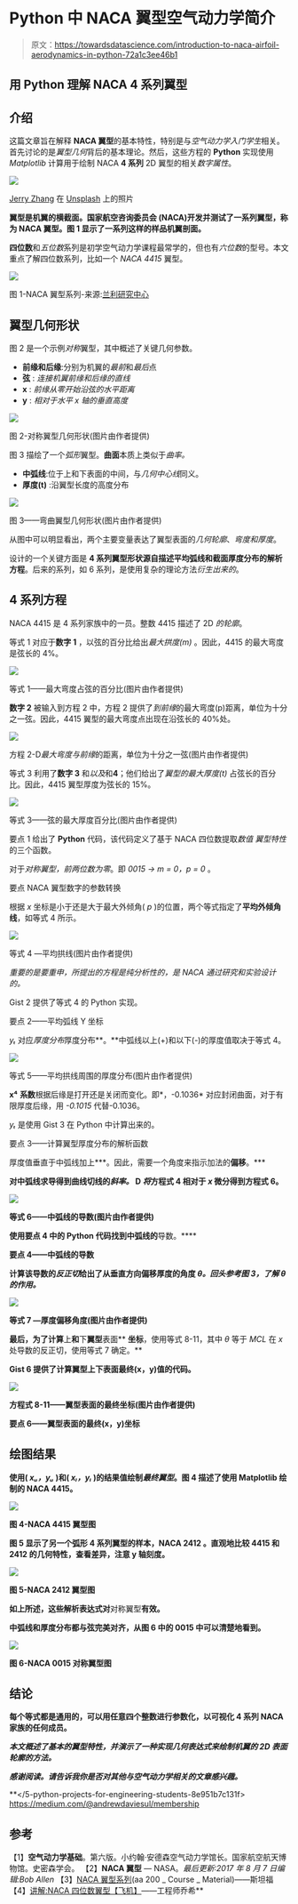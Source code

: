 # Python 中 NACA 翼型空气动力学简介

> 原文：<https://towardsdatascience.com/introduction-to-naca-airfoil-aerodynamics-in-python-72a1c3ee46b1>

## 用 Python 理解 NACA 4 系列翼型

## 介绍

这篇文章旨在解释 **NACA 翼型**的基本特性，特别是与*空气动力学入门学生*相关。首先讨论的是*翼型几何*背后的基本理论。然后，这些方程的 **Python** 实现使用 *Matplotlib* 计算用于绘制 NACA **4 系列** 2D 翼型的相关*数字属性*。

![](img/073239c77fcf9bf8deae458cb41def2b.png)

[Jerry Zhang](https://unsplash.com/@z734923105?utm_source=medium&utm_medium=referral) 在 [Unsplash](https://unsplash.com?utm_source=medium&utm_medium=referral) 上的照片

**翼型是机翼的横截面。国家航空咨询委员会 (NACA)开发并测试了一系列翼型，称为 NACA 翼型。图 1 显示了一系列这样的样品机翼剖面。**

**四位数**和*五位数*系列是初学空气动力学课程最常学的，但也有*六位数*的型号。本文重点了解四位数系列，比如一个 *NACA 4415* 翼型。

![](img/fce0cf1533f56742538f589f51af88ad.png)

图 1-NACA 翼型系列-来源:[兰利研究中心](https://www.nasa.gov/image-feature/langley/100/naca-airfoils)

## 翼型几何形状

图 2 是一个示例*对称*翼型，其中概述了关键几何参数。

*   **前缘和后缘**:分别为机翼的*最前*和*最后*点
*   **弦** : *连接机翼前缘和后缘的直线*
*   **x** : *前缘从零开始沿弦的水平距离*
*   **y** : *相对于水平 x 轴的垂直高度*

![](img/65cb9c227c542fe7c53e6e31915e69a8.png)

图 2-对称翼型几何形状(图片由作者提供)

图 3 描绘了一个*弧形*翼型。**曲面**本质上类似于*曲率。*

*   **中弧线**:位于上和下表面的中间，与*几何中心线*同义。
*   **厚度(t)** :沿翼型长度的高度分布

![](img/46767b4af471f4ddafcca1a4c8e42d37.png)

图 3——弯曲翼型几何形状(图片由作者提供)

从图中可以明显看出，两个主要变量表达了翼型表面的*几何轮廓*、*弯度和厚度*。

设计的一个关键方面是 **4 系列翼型形状源自描述平均弧线和截面厚度分布的解析方程**。后来的系列，如 6 系列，是使用复杂的理论方法*衍生出来的*。

## 4 系列方程

NACA 4415 是 4 系列家族中的一员。整数 4415 描述了 2D *的轮廓*。

等式 1 对应于**数字 1** ，以弦的百分比给出*最大拱度(m)* 。因此，4415 的最大弯度是弦长的 4%。

![](img/55c4027f129316766f566b6f5c2eb2e7.png)

等式 1——最大弯度占弦的百分比(图片由作者提供)

**数字 2** 被输入到方程 2 中，方程 2 提供了*到前缘*的最大弯度(p)距离，单位为十分之一弦。因此，4415 翼型的最大弯度点出现在沿弦长的 40%处。

![](img/3d3c92d5356061c8b780763a8d7ac15e.png)

方程 2-D*最大弯度与前缘*的距离，单位为十分之一弦(图片由作者提供)

等式 3 利用了**数字 3** 和*以及*和**4**；他们给出了*翼型的最大厚度(t)* 占弦长的百分比。因此，4415 翼型厚度为弦长的 15%。

![](img/6dc402828cda9e85969e528181c28a76.png)

等式 3——弦的最大厚度百分比(图片由作者提供)

要点 1 给出了 **Python** 代码，该代码定义了基于 NACA 四位数提取*数值* *翼型特性*的三个函数。

对于*对称翼型，前两位数为零*。即 *0015 → m = 0，p = 0* 。

要点 NACA 翼型数字的参数转换

根据 *x* 坐标是小于还是大于最大外倾角( *p* )的位置，两个等式指定了**平均外倾角线**，如等式 4 所示。

![](img/5d00376d664d6ead09bb44a4a1f26ccb.png)

等式 4 —平均拱线(图片由作者提供)

*重要的是要重申，所提出的方程是纯分析性的，是 NACA 通过研究和实验设计的。*

Gist 2 提供了等式 4 的 Python 实现。

要点 2——平均弧线 Y 坐标

*yₜ* 对应*厚度分布*厚度分布**。**中弧线以上(+)和以下(-)的厚度值取决于等式 4。

![](img/06df149773835c5abee6fb097da8d992.png)

等式 5——平均拱线周围的厚度分布(图片由作者提供)

**x⁴** **系数**根据后缘是打开还是关闭而变化。即*，-0.1036* 对应封闭曲面，对于有限厚度后缘，用 *-0.1015* 代替-0.1036。

*yₜ* 是使用 Gist 3 在 Python 中计算出来的。

要点 3——计算翼型厚度分布的解析函数

厚度值垂直于中弧线加上***。因此，需要一个角度来指示加法的**偏移**。***

**对中弧线求导得到曲线切线的*斜率。* D *将*方程式 4 相对于 *x* 微分得到方程式 6。**

**![](img/83176a475f907c5f2324092b5d7f6edf.png)**

**等式 6——中弧线的导数(图片由作者提供)**

**使用要点 4 中的 Python 代码找到中弧线的**导数。****

**要点 4——中弧线的导数**

**计算该导数的*反正切*给出了从垂直方向偏移厚度的角度 *θ。回头参考图 3，了解 *θ* 的作用。***

**![](img/c523ceb3bb83864c4a34b1d30888290f.png)**

**等式 7 —厚度偏移角度(图片由作者提供)**

**最后，为了计算**上**和**下**翼型**表面** **坐标**，使用等式 8-11，其中 *θ* 等于 *MCL* 在 *x* 处导数的反正切，使用等式 7 确定。**

**Gist 6 提供了计算翼型上下表面最终(x，y)值的代码。**

**![](img/c55ee8d154e8b721b37de15db064f393.png)**

**方程式 8-11——翼型表面的最终坐标(图片由作者提供)**

**要点 6——翼型表面的最终(x，y)坐标**

## **绘图结果**

**使用( *xᵤ，yᵤ* )和( *xₗ，yₗ* )的结果值绘制*最终翼型*。图 4 描述了使用 **Matplotlib** 绘制的 NACA 4415。**

**![](img/91e0acb1fc8bc903a76d07841f83309e.png)**

**图 4-NACA 4415 翼型图**

**图 5 显示了另一个弧形 4 系列翼型的样本，NACA **2412** 。直观地比较 4415 和 2412 的几何特性，查看差异，注意 y 轴刻度。**

**![](img/bfdfa0935ae32f9dc8fa01be2f8520d1.png)**

**图 5-NACA 2412 翼型图**

**如上所述，这些解析表达式对**对称翼型**有效。**

**中弧线和厚度分布都与弦完美对齐，从图 6 中的 **0015** 中可以清楚地看到。**

**![](img/09dd69344e4445d40cadf9817ba112c7.png)**

**图 6-NACA 0015 对称翼型图**

## **结论**

**每个等式都是通用的，可以用任意四个整数进行参数化，以可视化 4 系列 NACA 家族的任何成员。**

***本文概述了基本的翼型特性，并演示了一种实现几何表达式来绘制机翼的 2D 表面轮廓的方法。***

***感谢阅读。请告诉我你是否对其他与空气动力学相关的文章感兴趣。***

**</5-python-projects-for-engineering-students-8e951b7c131f>  <https://medium.com/@andrewdaviesul/membership>  

## 参考

【1】**空气动力学基础**。第六版。小约翰·安德森空气动力学馆长。国家航空航天博物馆。史密森学会。
【2】**NACA 翼型** — NASA。*最后更新:2017 年 8 月 7 日编辑:Bob Allen*
【3】[NACA 翼型系列](https://web.stanford.edu/~cantwell/AA200_Course_Material/The%20NACA%20airfoil%20series.pdf)(aa 200 _ Course _ Material)——斯坦福【4】[讲解:NACA 四位数翼型【飞机】](https://youtu.be/6pt8Uolfj0M)——工程师乔希**